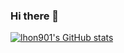 ### Hi there 👋

<!--
**GULU-H/GULU-H** is a ✨ _special_ ✨ repository because its `README.md` (this file) appears on your GitHub profile.

Here are some ideas to get you started:

- 🌱 I’m currently learning Rust and Pwn
- ⚡ Fun fact: ...
-->

[![lhon901's GitHub stats](https://github-readme-stats.vercel.app/api?username=craftopc)](https://github.com/anuraghazra/github-readme-stats)
